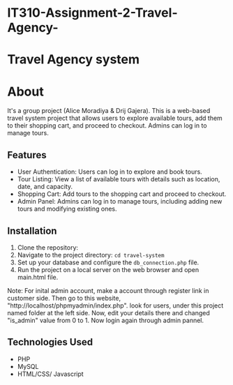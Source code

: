# IT310-Assignment-2-Travel-Agency-
# Travel Agency system

# About

It's a group project (Alice Moradiya & Drij Gajera). This is a web-based travel system project that allows users to explore available tours, add them to their shopping cart, and proceed to checkout. Admins can log in to manage tours.

## Features

- User Authentication: Users can log in to explore and book tours.
- Tour Listing: View a list of available tours with details such as location, date, and capacity.
- Shopping Cart: Add tours to the shopping cart and proceed to checkout.
- Admin Panel: Admins can log in to manage tours, including adding new tours and modifying existing ones.

## Installation

1. Clone the repository:
2. Navigate to the project directory: `cd travel-system`
3. Set up your database and configure the `db_connection.php` file.
4. Run the project on a local server on the web browser and open main.html file.  

Note: For inital admin account, make a account through register link in customer side. Then go to this website, "http://localhost/phpmyadmin/index.php". look for users, under this project named folder at the left side. Now, edit your details there and changed "is_admin" value from 0 to 1. Now login again through admin pannel.

## Technologies Used

- PHP
- MySQL
- HTML/CSS/ Javascript

